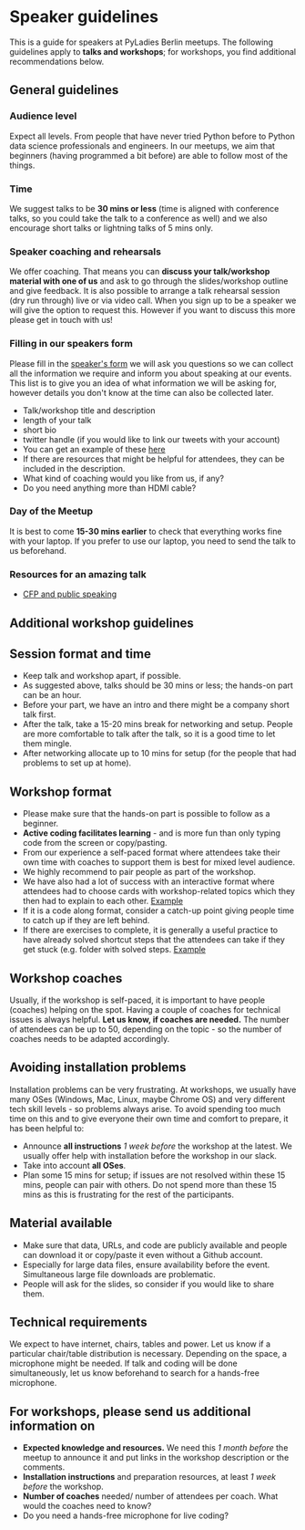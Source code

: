 # Speaker guidelines
This is a guide for speakers at PyLadies Berlin meetups. The following guidelines apply to **talks and workshops**; for workshops, you find additional recommendations below.

## General guidelines
### Audience level
Expect all levels. From people that have never tried Python before to Python data science professionals and engineers. In our meetups, we aim that beginners (having programmed a bit before) are able to follow most of the things. 

### Time
We suggest talks to be **30 mins or less** (time is aligned with conference talks, so you could take the talk to a conference as well) and we also encourage short talks or lightning talks of 5 mins only.

### Speaker coaching and rehearsals
We offer coaching. That means you can **discuss your talk/workshop material with one of us** and ask to go through the slides/workshop outline and give feedback. It is also possible to arrange a talk rehearsal session (dry run through) live or via video call. When you sign up to be a speaker we will give the option to request this. However if you want to discuss this more please get in touch with us!

### Filling in our speakers form
Please fill in the [speaker's form](https://forms.gle/K7qGPhzkuAfNmuWNA) we will ask you questions so we can collect all the information we require and inform you about speaking at our events. This list is to give you an idea of what information we will be asking for, however details you don't know at the time can also be collected later.
* Talk/workshop title and description
* length of your talk
* short bio
* twitter handle (if you would like to link our tweets with your account)
* You can get an example of these [here](https://www.meetup.com/PyLadies-Berlin/events/260312181/)
* If there are resources that might be helpful for attendees, they can be included in the description.
* What kind of coaching would you like from us, if any?
* Do you need anything more than HDMI cable?

### Day of the Meetup
It is best to come **15-30 mins earlier** to check that everything works fine with your laptop. If you prefer to use our laptop, you need to send the talk to us beforehand.

### Resources for an amazing talk

- [CFP and public speaking](https://github.com/PyLadiesBerlin/resources#public-speaking---call-for-proposals---cfp)

## Additional workshop guidelines

## Session format and time 
* Keep talk and workshop apart, if possible. 
* As suggested above, talks should be 30 mins or less; the hands-on part can be an hour.
* Before your part, we have an intro and there might be a company short talk first.
* After the talk, take a 15-20 mins break for networking and setup. People are more comfortable to talk after the talk, so it is a good time to let them mingle. 
* After networking allocate up to 10 mins for setup (for the people that had problems to set up at home).

## Workshop format
* Please make sure that the hands-on part is possible to follow as a beginner.
* **Active coding facilitates learning** - and is more fun than only typing code from the screen or copy/pasting.
* From our experience a self-paced format where attendees take their own time with coaches to support them is best for mixed level audience. 
* We	highly recommend to pair people as part of the workshop.
* We have also had a lot of success with an interactive format where attendees had to choose cards with workshop-related topics which they then had to explain to each other. [Example](https://github.com/PyLadiesBerlin/resources/blob/master/workshops/23_Data_Wrangling_Pandas/README.md)
* If it is a code along format, consider a catch-up point giving people time to catch up if they are left behind.
* If there are exercises to complete, it is generally a useful practice to have already solved shortcut steps that the attendees can take if they get stuck (e.g. folder with solved steps. [Example](https://github.com/mei-li/multiling-chat)

## Workshop coaches
Usually, if the workshop is self-paced, it is important to have people (coaches) helping on the spot. Having a couple of coaches for technical issues is always helpful. **Let us know, if coaches are needed.** The number of attendees can be up to 50, depending on the topic - so the number of coaches needs to be adapted accordingly.

## Avoiding installation problems
Installation problems can be very frustrating. At workshops, we usually have many OSes (Windows, Mac, Linux, maybe Chrome OS) and very different tech skill levels - so problems always arise. To avoid spending too much time on this and to give everyone their own time and comfort to prepare, it has been helpful to:
* Announce **all instructions** _1 week before_ the workshop at the latest. We usually offer help with installation before the workshop in our slack.
* Take into account **all OSes**. 
* Plan some 15 mins for setup; if issues are not resolved within these 15 mins, people can pair with others. Do not spend more than these 15 mins as this is frustrating for the rest of the participants.

## Material available
* Make sure that data, URLs, and code are publicly available and people can download it or copy/paste it even without a Github account. 
* Especially for large data files, ensure availability before the event. Simultaneous large file downloads are problematic.     
* People will ask for the slides, so consider if you would like to share them. 

## Technical requirements
We expect to have internet, chairs, tables and power. Let us know if a particular chair/table distribution is necessary. Depending on the space, a microphone might be needed. If talk and coding will be done simultaneously, let us know beforehand to search for a hands-free microphone.

## For workshops, please send us additional information on
* **Expected knowledge and resources.** We need this _1 month before_ the meetup to announce it and put links in the workshop description or the comments.
* **Installation instructions** and preparation resources, at least _1 week before_ the workshop.
* **Number of coaches** needed/ number of attendees per coach. What would the coaches need to know?
* Do you need a hands-free microphone for live coding?
